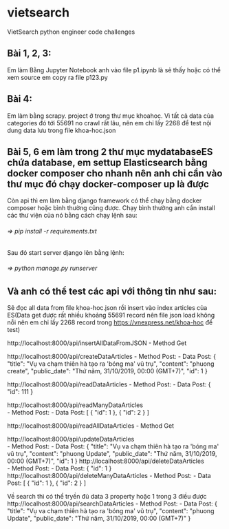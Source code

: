 # vietsearch
VietSearch python engineer code challenges

## Bài 1, 2, 3:
Em làm Bằng Jupyter Notebook anh vào file p1.ipynb là sẻ thấy hoặc có thể xem source em copy ra file p123.py

## Bài 4:
Em làm bằng scrapy. project ở trong thư mục khoahoc. Vì tất cả data của categories đó tới 55691 no crawl rất lâu, nên em chỉ lấy 2268 để test nội dung data lưu trong file khoa-hoc.json

## Bài 5, 6 em làm trong 2 thư mục mydatabaseES chứa database, em settup Elasticsearch bằng docker composer cho nhanh nên anh chỉ cần vào thư mục đó chạy docker-composer up là được
Còn api thì em làm bằng django framework có thể chạy bằng docker composer hoặc bình thường cũng được. Chạy bình thường anh cần install các thư viện của nó bằng cách chạy lệnh sau:
######     => pip install -r requirements.txt
Sau đó start server django lên bằng lệnh: 
######     => python manage.py runserver

## Và anh có thể test các api với thông tin như sau:
Sẽ đọc all data from file khoa-hoc.json rồi insert vào index articles của ES(Data get được rất nhiều khoảng 55691 record nên file json load không nỗi nên em chỉ lấy 2268 record trong https://vnexpress.net/khoa-hoc để test)


http://localhost:8000/api/insertAllDataFromJSON
    - Method Get
	
http://localhost:8000/api/createDataArticles 
	- Method Post:
	- Data Post:	{
					"title": "Vụ va chạm thiên hà tạo ra 'bóng ma' vũ trụ",
					"content": "phuong create",
					"public_date": "Thứ năm, 31/10/2019, 00:00 (GMT+7)",
					"id": 1
				}
				
http://localhost:8000/api/readDataArticles 
	- Method Post:
	- Data Post: 	{
					"id": 111
				}	
	
http://localhost:8000/api/readManyDataArticles  
	- Method Post:
	- Data Post: [
					{
						"id": 1
					},
					{
						"id": 2
					}
				]
	
http://localhost:8000/api/readAllDataArticles 
	- Method Get
	
http://localhost:8000/api/updateDataArticles  
	- Method Post:
	- Data Post:	{
					"title": "Vụ va chạm thiên hà tạo ra 'bóng ma' vũ trụ",
					"content": "phuong Update",
					"public_date": "Thứ năm, 31/10/2019, 00:00 (GMT+7)",
					"id": 1
				}
http://localhost:8000/api/deleteDataArticles   
	- Method Post:
	- Data Post:	{
					"id": 1
				} 
http://localhost:8000/api/deleteManyDataArticles
	- Method Post:
	- Data Post: 	[
					{
						"id": 1
					},
					{
						"id": 2
					}
				]

Về search thì có thể tryền đủ data 3 property hoặc 1 trong 3 điều được		
http://localhost:8000/api/searchDataArticles
	- Method Post:
	- Data Post: 	{
					"title": "Vụ va chạm thiên hà tạo ra 'bóng ma' vũ trụ",
					"content": "phuong Update",
					"public_date": "Thứ năm, 31/10/2019, 00:00 (GMT+7)"
				}
  
